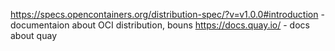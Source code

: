 https://specs.opencontainers.org/distribution-spec/?v=v1.0.0#introduction -documentaion about OCI distribution, bouns
https://docs.quay.io/ - docs about quay
